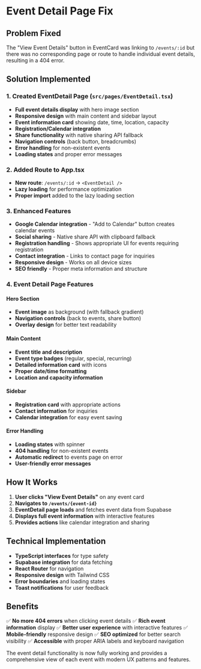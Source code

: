 # Event Detail Page Fix

## Problem Fixed
The "View Event Details" button in EventCard was linking to `/events/:id` but there was no corresponding page or route to handle individual event details, resulting in a 404 error.

## Solution Implemented

### 1. Created EventDetail Page (`src/pages/EventDetail.tsx`)
- **Full event details display** with hero image section
- **Responsive design** with main content and sidebar layout
- **Event information card** showing date, time, location, capacity
- **Registration/Calendar integration** 
- **Share functionality** with native sharing API fallback
- **Navigation controls** (back button, breadcrumbs)
- **Error handling** for non-existent events
- **Loading states** and proper error messages

### 2. Added Route to App.tsx
- **New route**: `/events/:id` → `<EventDetail />`
- **Lazy loading** for performance optimization
- **Proper import** added to the lazy loading section

### 3. Enhanced Features
- **Google Calendar integration** - "Add to Calendar" button creates calendar events
- **Social sharing** - Native share API with clipboard fallback
- **Registration handling** - Shows appropriate UI for events requiring registration
- **Contact integration** - Links to contact page for inquiries
- **Responsive design** - Works on all device sizes
- **SEO friendly** - Proper meta information and structure

### 4. Event Detail Page Features

#### Hero Section
- **Event image** as background (with fallback gradient)
- **Navigation controls** (back to events, share button)
- **Overlay design** for better text readability

#### Main Content
- **Event title and description**
- **Event type badges** (regular, special, recurring)
- **Detailed information card** with icons
- **Proper date/time formatting**
- **Location and capacity information**

#### Sidebar
- **Registration card** with appropriate actions
- **Contact information** for inquiries
- **Calendar integration** for easy event saving

#### Error Handling
- **Loading states** with spinner
- **404 handling** for non-existent events
- **Automatic redirect** to events page on error
- **User-friendly error messages**

## How It Works

1. **User clicks "View Event Details"** on any event card
2. **Navigates to `/events/{event-id}`**
3. **EventDetail page loads** and fetches event data from Supabase
4. **Displays full event information** with interactive features
5. **Provides actions** like calendar integration and sharing

## Technical Implementation

- **TypeScript interfaces** for type safety
- **Supabase integration** for data fetching
- **React Router** for navigation
- **Responsive design** with Tailwind CSS
- **Error boundaries** and loading states
- **Toast notifications** for user feedback

## Benefits

✅ **No more 404 errors** when clicking event details
✅ **Rich event information** display
✅ **Better user experience** with interactive features
✅ **Mobile-friendly** responsive design
✅ **SEO optimized** for better search visibility
✅ **Accessible** with proper ARIA labels and keyboard navigation

The event detail functionality is now fully working and provides a comprehensive view of each event with modern UX patterns and features.